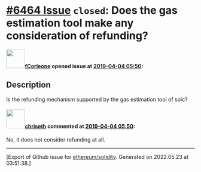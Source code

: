 # [\#6464 Issue](https://github.com/ethereum/solidity/issues/6464) `closed`: Does the gas estimation tool make any consideration of refunding?

#### <img src="https://avatars.githubusercontent.com/u/22519865?u=051868d1e1a8a939ede5a1c6818dd528ce636a3c&v=4" width="50">[fCorleone](https://github.com/fCorleone) opened issue at [2019-04-04 05:50](https://github.com/ethereum/solidity/issues/6464):

## Description
Is the refunding mechanism supported by the gas estimation tool of solc?
<!--
Please describe the purpose of your ticket.
-->

#### <img src="https://avatars.githubusercontent.com/u/9073706?v=4" width="50">[chriseth](https://github.com/chriseth) commented at [2019-04-04 05:50](https://github.com/ethereum/solidity/issues/6464#issuecomment-479812739):

No, it does not consider refunding at all.


-------------------------------------------------------------------------------



[Export of Github issue for [ethereum/solidity](https://github.com/ethereum/solidity). Generated on 2022.05.23 at 03:51:38.]
